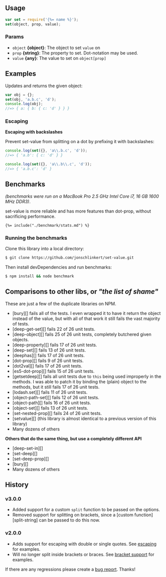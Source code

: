 ## Usage

```js
var set = require('{%= name %}');
set(object, prop, value);
```

### Params

- `object` **{object}**: The object to set `value` on
- `prop` **{string}**: The property to set. Dot-notation may be used.
- `value` **{any}**: The value to set on `object[prop]`


## Examples

Updates and returns the given object:

```js
var obj = {};
set(obj, 'a.b.c', 'd');
console.log(obj);
//=> { a: { b: { c: 'd' } } }
```

### Escaping

**Escaping with backslashes**

Prevent set-value from splitting on a dot by prefixing it with backslashes:

```js
console.log(set({}, 'a\\.b.c', 'd'));
//=> { 'a.b': { c: 'd' } }

console.log(set({}, 'a\\.b\\.c', 'd'));
//=> { 'a.b.c': 'd' }
```

## Benchmarks

_(benchmarks were run on a MacBook Pro 2.5 GHz Intel Core i7, 16 GB 1600 MHz DDR3)_.

set-value is more reliable and has more features than dot-prop, without sacrificing performance.

```
{%= include("./benchmark/stats.md") %}
```

### Running the benchmarks

Clone this library into a local directory:

```sh
$ git clone https://github.com/jonschlinkert/set-value.git
```

Then install devDependencies and run benchmarks:

```sh
$ npm install && node benchmark
```

## Comparisons to other libs, or _"the list of shame"_

These are just a few of the duplicate libraries on NPM. 

- [bury][] fails all of the tests. I even wrapped it to have it return the object instead of the value, but with all of that work it still fails the vast majority of tests. 
- [deep-get-set][] fails 22 of 26 unit tests.
- [deep-object][] fails 25 of 26 unit tests, completely butchered given objects.
- [deep-property][] fails 17 of 26 unit tests.
- [deep-set][] fails 13 of 26 unit tests.
- [deephas][] fails 17 of 26 unit tests.
- [dot-prop][] fails 9 of 26 unit tests.
- [dot2val][] fails 17 of 26 unit tests.
- [es5-dot-prop][] fails 15 of 26 unit tests.
- [getsetdeep][] fails all unit tests due to `this` being used improperly in the methods. I was able to patch it by binding the (plain) object to the methods, but it still fails 17 of 26 unit tests.
- [lodash.set][] fails 11 of 26 unit tests.
- [object-path-set][] fails 12 of 26 unit tests.
- [object-path][] fails 16 of 26 unit tests.
- [object-set][] fails 13 of 26 unit tests.
- [set-nested-prop][] fails 24 of 26 unit tests.
- [setvalue][] (this library is almost identical to a previous version of this library)
- Many dozens of others

**Others that do the same thing, but use a completely different API**

- [deep-set-in][] 
- [set-deep][] 
- [set-deep-prop][] 
- [bury][] 
- Many dozens of others


## History

### v3.0.0

- Added support for a custom `split` function to be passed on the options. 
- Removed support for splitting on brackets, since a [custom function][split-string] can be passed to do this now.

### v2.0.0

- Adds support for escaping with double or single quotes. See [escaping](#escaping) for examples.
- Will no longer split inside brackets or braces. See [bracket support](#bracket-support) for examples.

If there are any regressions please create a [bug report](../../issues/new). Thanks!

